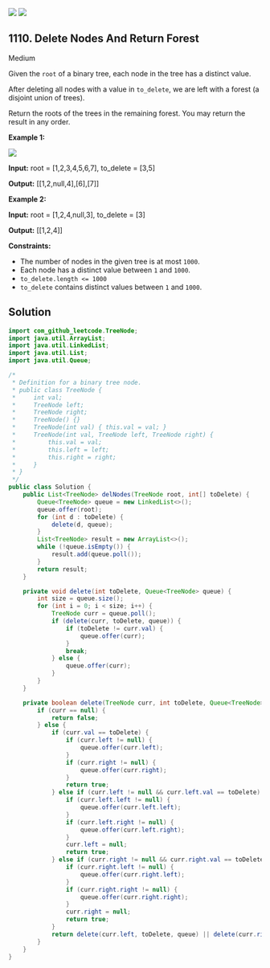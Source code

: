 [![](https://img.shields.io/github/stars/javadev/LeetCode-in-Java?label=Stars&style=flat-square)](https://github.com/javadev/LeetCode-in-Java)
[![](https://img.shields.io/github/forks/javadev/LeetCode-in-Java?label=Fork%20me%20on%20GitHub%20&style=flat-square)](https://github.com/javadev/LeetCode-in-Java/fork)

## 1110\. Delete Nodes And Return Forest

Medium

Given the `root` of a binary tree, each node in the tree has a distinct value.

After deleting all nodes with a value in `to_delete`, we are left with a forest (a disjoint union of trees).

Return the roots of the trees in the remaining forest. You may return the result in any order.

**Example 1:**

![](https://assets.leetcode.com/uploads/2019/07/01/screen-shot-2019-07-01-at-53836-pm.png)

**Input:** root = [1,2,3,4,5,6,7], to\_delete = [3,5]

**Output:** [[1,2,null,4],[6],[7]]

**Example 2:**

**Input:** root = [1,2,4,null,3], to\_delete = [3]

**Output:** [[1,2,4]]

**Constraints:**

*   The number of nodes in the given tree is at most `1000`.
*   Each node has a distinct value between `1` and `1000`.
*   `to_delete.length <= 1000`
*   `to_delete` contains distinct values between `1` and `1000`.

## Solution

```java
import com_github_leetcode.TreeNode;
import java.util.ArrayList;
import java.util.LinkedList;
import java.util.List;
import java.util.Queue;

/*
 * Definition for a binary tree node.
 * public class TreeNode {
 *     int val;
 *     TreeNode left;
 *     TreeNode right;
 *     TreeNode() {}
 *     TreeNode(int val) { this.val = val; }
 *     TreeNode(int val, TreeNode left, TreeNode right) {
 *         this.val = val;
 *         this.left = left;
 *         this.right = right;
 *     }
 * }
 */
public class Solution {
    public List<TreeNode> delNodes(TreeNode root, int[] toDelete) {
        Queue<TreeNode> queue = new LinkedList<>();
        queue.offer(root);
        for (int d : toDelete) {
            delete(d, queue);
        }
        List<TreeNode> result = new ArrayList<>();
        while (!queue.isEmpty()) {
            result.add(queue.poll());
        }
        return result;
    }

    private void delete(int toDelete, Queue<TreeNode> queue) {
        int size = queue.size();
        for (int i = 0; i < size; i++) {
            TreeNode curr = queue.poll();
            if (delete(curr, toDelete, queue)) {
                if (toDelete != curr.val) {
                    queue.offer(curr);
                }
                break;
            } else {
                queue.offer(curr);
            }
        }
    }

    private boolean delete(TreeNode curr, int toDelete, Queue<TreeNode> queue) {
        if (curr == null) {
            return false;
        } else {
            if (curr.val == toDelete) {
                if (curr.left != null) {
                    queue.offer(curr.left);
                }
                if (curr.right != null) {
                    queue.offer(curr.right);
                }
                return true;
            } else if (curr.left != null && curr.left.val == toDelete) {
                if (curr.left.left != null) {
                    queue.offer(curr.left.left);
                }
                if (curr.left.right != null) {
                    queue.offer(curr.left.right);
                }
                curr.left = null;
                return true;
            } else if (curr.right != null && curr.right.val == toDelete) {
                if (curr.right.left != null) {
                    queue.offer(curr.right.left);
                }
                if (curr.right.right != null) {
                    queue.offer(curr.right.right);
                }
                curr.right = null;
                return true;
            }
            return delete(curr.left, toDelete, queue) || delete(curr.right, toDelete, queue);
        }
    }
}
```